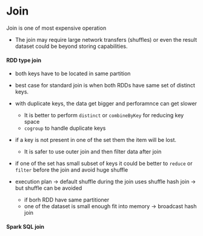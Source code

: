Join
=============
Join is one of most expensive operation

- The join may require large network transfers (shuffles) or even the result dataset could be beyond storing capabilities.    

#### RDD type join
- both keys have to be located in same partition

- best case for standard join is when both RDDs have same set of distinct keys.
- with duplicate keys, the data get bigger and perforamnce can get slower
  - It is better to perform `distinct` or `combineByKey` for reducing key space
  - `cogroup` to handle duplicate keys
- if a key is not present in one of the set them the item will be lost.
  - It is safer to use outer join and then filter data after join
- if one of the set has small subset of keys it could be better to `reduce` or `filter` before the join and avoid huge shuffle

- execution plan -> default shuffle during the join uses shuffle hash join -> but shuffle can be avoided
  - if borh RDD have same partitioner
  - one of the dataset is small enough fit into memory -> broadcast hash join

#### Spark SQL join
